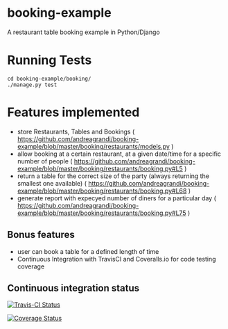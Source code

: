 # booking-example
A restaurant table booking example in Python/Django

# Running Tests

    cd booking-example/booking/
    ./manage.py test

# Features implemented

* store Restaurants, Tables and Bookings ( https://github.com/andreagrandi/booking-example/blob/master/booking/restaurants/models.py )
* allow booking at a certain restaurant, at a given date/time for a specific number of people ( https://github.com/andreagrandi/booking-example/blob/master/booking/restaurants/booking.py#L5 )
* return a table for the correct size of the party (always returning the smallest one available) ( https://github.com/andreagrandi/booking-example/blob/master/booking/restaurants/booking.py#L68 )
* generate report with expecyed number of diners for a particular day ( https://github.com/andreagrandi/booking-example/blob/master/booking/restaurants/booking.py#L75 )

## Bonus features

* user can book a table for a defined length of time
* Continuous Integration with TravisCI and Coveralls.io for code testing coverage

Continuous integration status
-----------------------------

[![Travis-CI Status](https://secure.travis-ci.org/andreagrandi/booking-example.png?branch=master)](http://travis-ci.org/#!/andreagrandi/booking-example)

[![Coverage Status](https://coveralls.io/repos/andreagrandi/booking-example/badge.svg)](https://coveralls.io/r/andreagrandi/booking-example)
